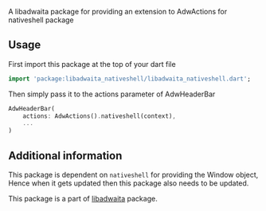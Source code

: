 A libadwaita package for providing an extension to AdwActions for nativeshell package

## Usage

First import this package at the top of your dart file 
```dart
import 'package:libadwaita_nativeshell/libadwaita_nativeshell.dart';
```

Then simply pass it to the actions parameter of AdwHeaderBar

```dart
AdwHeaderBar(
    actions: AdwActions().nativeshell(context),
    ...
)
```

## Additional information

This package is dependent on `nativeshell` for providing the Window object, Hence when it gets updated then this package also needs to be updated.

This package is a part of [libadwaita](https://pub.dev/packages/libadwaita) package.